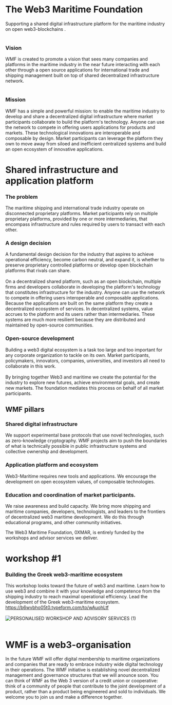 # The Web3 Maritime Foundation 
Supporting a shared digital infrastructure platform for the maritime industry on open web3-blockchains .<br><br>

### Vision
WMF is created to promote a vision that sees many companies and platforms in the maritime industry in the near future interacting with each other through a  open source applications for international trade and shipping management built on top of shared decentralized infrastructure network.<br><br>
### Mission
WMF has a simple and powerful mission: to enable the maritime industry to develop and share a decentralized digital infrastructure where market participants collaborate to build the platform's technology. Anyone can use the network to compete in offering users applications for products and markets. These technological innovations are interoperable and composable by design. Market participants can leverage the platform they own to move away from siloed and inefficient centralized systems and build an open ecosystem of innovative applications. 

# Shared infrastructure and application platform
### The problem
The maritime shipping and international trade industry operate on disconnected proprietary platforms. Market participants rely on multiple proprietary platforms, provided by one or more intermediaries, that encompass infrastructure and rules required by users to transact with each other. 
### A design decision
A fundamental design decision for the industry that aspires to achieve operational efficiency, become carbon neutral, and expand it, is whether to preserve proprietary controlled platforms or develop open blockchain platforms that rivals can share. <br><br>
On a decentralized shared platform, such as an open blockchain, multiple firms and developers collaborate in developing the platform's technology that constitutes infrastructure for the industry. Anyone can use the network to compete in offering users interoperable and composable applications. Because the applications are built on the same platform they create a decentralized ecosystem of services. In decentralized systems, value accrues to the platform and its users rather than intermediaries. These systems are much more resilient because they are distributed and maintained by open-source communities.
###  Open-source development
Building a web3 digital ecosystem is a task too large and too important for any corporate organization to tackle on its own. Market participants, policymakers, innovators, companies, universities, and investors all need to collaborate in this work. <br><br> 
By bringing together Web3 and maritime we create the potential for the industry to explore new futures, achieve environmental goals, and create new markets. The foundation mediates this process on behalf of all market participants.
 
## WMF pillars


### Shared digital infrastructure
We support experimental base protocols that use novel technologies, such as zero-knowledge cryptography. WMF projects aim to push the boundaries of what is technically possible in public infrastructure systems and collective ownership and development.
### Application platform and ecosystem 
Web3-Maritime requires new tools and applications. We encourage the development on open ecosystem values, of composable technologies.
### Education and coordination of market participants.<br>
We raise awareness and build capacity. We bring more shipping and maritime companies, developers, technologists, and leaders to the frontiers of decentralized web3 maritime development. We do this through educational programs, and other community initiatives.<br> 

The Web3 Maritime Foundation, 0XMAR, is entirely funded by the workshops and advisor services we deliver. 
# workshop #1
### Building the Greek web3-maritime ecosystem 
This workshop looks toward the future of web3 and maritime. Learn how to use web3 and combine it with your knowledge and competence from the shipping industry to reach maximal operational efficiency. Lead the development of the Greek web3-maritime ecosystem.<br>
https://b6wvbho05t0.typeform.com/to/wAuohLtf <br><br>
![PERSONALISED WORKSHOP AND ADVISORY SERVICES (1)](https://user-images.githubusercontent.com/80890815/174136331-1e526214-85a9-4c39-9637-528bc089107c.png)
<br><br>

# WMF is a web3-organisation
In the future WMF will offer digital membership to maritime organizations and companies that are ready to embrace industry wide digital technology in their operations. The WMF initiative is establishing novel decentralized management and governance structures that we will anounce soon. You can think of WMF as the Web 3 version of a credit union or cooperative: think of a community of people that contribute to the joint development of a product, rather than a product being engineered and sold to individuals. We welcome you to join us and make a difference together.<br>





